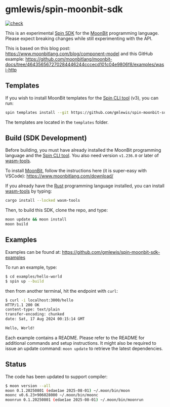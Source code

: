 # gmlewis/spin-moonbit-sdk
[![check](https://github.com/gmlewis/spin-moonbit-sdk/actions/workflows/check.yml/badge.svg)](https://github.com/gmlewis/spin-moonbit-sdk/actions/workflows/check.yml)

This is an experimental [Spin SDK] for the [MoonBit] programming language.
Please expect breaking changes while still experimenting with the API.

This is based on this blog post: https://www.moonbitlang.com/blog/component-model
and this GitHub example: https://github.com/moonbitlang/moonbit-docs/tree/464356567270284446244cccecd101c04e9806f8/examples/wasi-http

[Spin SDK]: https://www.fermyon.com/spin
[MoonBit]: https://www.moonbitlang.com/

## Templates

If you wish to install MoonBit templates for the [Spin CLI tool] (v3), you can run:

```bash
spin templates install --git https://github.com/gmlewis/spin-moonbit-sdk
```

The templates are located in the `templates` folder.

## Build (SDK Development)

Before building, you must have already installed the MoonBit programming language
and the [Spin CLI tool]. You also need version `v1.236.0` or later of [wasm-tools].

To install [MoonBit], follow the instructions here (it is super-easy with VSCode):
https://www.moonbitlang.com/download/

If you already have the [Rust] programming language installed, you can install
[wasm-tools] by typing:

```bash
cargo install --locked wasm-tools
```

Then, to build this SDK, clone the repo, and type:

```bash
moon update && moon install
moon build
```

[Spin CLI tool]: https://spinframework.dev/v3/install
[wasm-tools]: https://github.com/bytecodealliance/wasm-tools
[Rust]: https://www.rust-lang.org/tools/install

## Examples

Examples can be found at: https://github.com/gmlewis/spin-moonbit-sdk-examples

To run an example, type:

```bash
$ cd examples/hello-world
$ spin up --build
```

then from another terminal, hit the endpoint with `curl`:

```bash
$ curl -i localhost:3000/hello
HTTP/1.1 200 OK
content-type: text/plain
transfer-encoding: chunked
date: Sat, 17 Aug 2024 00:15:14 GMT

Hello, World!
```

Each example contains a README. Please refer to the README for additional commands and setup instructions.
It might also be required to issue an update command: `moon update` to retrieve the latest dependencies.

## Status

The code has been updated to support compiler:

```bash
$ moon version --all
moon 0.1.20250801 (edae1ae 2025-08-01) ~/.moon/bin/moon
moonc v0.6.23+906028000 ~/.moon/bin/moonc
moonrun 0.1.20250801 (edae1ae 2025-08-01) ~/.moon/bin/moonrun
```
